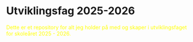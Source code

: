 # Utviklingsfag 2025-2026

<p style="color:yellow">Dette er et repository for alt jeg holder på med og skaper i utviklingsfaget for skoleåret 2025 - 2026.</p>

